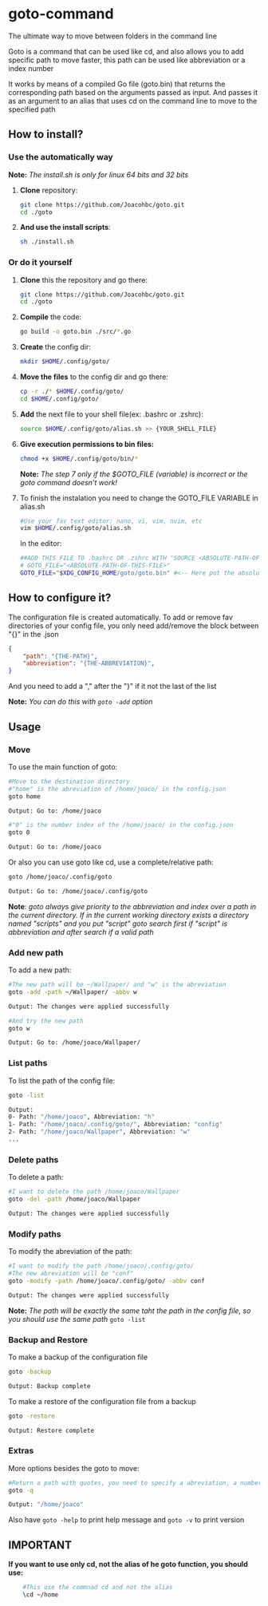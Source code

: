 # goto-command

 The ultimate way to move between folders in the command line

Goto is a command that can be used like cd, and also allows you to add specific path to move faster, this path can be used like abbreviation or a index number

It works by means of a compiled Go file (goto.bin) that returns the corresponding path based on the arguments passed as input. And passes it as an argument to an alias that uses cd on the command line to move to the specified path

## How to install?

### Use the automatically way

**Note:** *The install.sh is only for linux 64 bits and 32 bits*

1. **Clone** repository:  

    ```bash
    git clone https://github.com/Joacohbc/goto.git
    cd ./goto
    ```

2. **And use the install scripts**:

    ```bash
    sh ./install.sh
    ```

### Or do it yourself

1. **Clone** this the repository and go there:

    ```bash
    git clone https://github.com/Joacohbc/goto.git
    cd ./goto
    ```

2. **Compile** the code:

    ```bash
    go build -o goto.bin ./src/*.go  
    ```

3. **Create** the config dir:

    ```bash
    mkdir $HOME/.config/goto/
    ```

4. **Move the files** to the config dir and go there:

    ```bash
    cp -r ./* $HOME/.config/goto/
    cd $HOME/.config/goto/
    ```

5. **Add** the next file to your shell file(ex: .bashrc or .zshrc):

    ```bash
    source $HOME/.config/goto/alias.sh >> {YOUR_SHELL_FILE} 
    ```

6. **Give execution permissions to bin files:**

    ```bash
    chmod +x $HOME/.config/goto/bin/*
    ```

    **Note:** *The step 7 only if the $GOTO_FILE (variable) is incorrect or the goto command doesn't work!*
7. To finish the instalation you need to change the GOTO_FILE VARIABLE in alias.sh

    ```bash
    #Use your fav text editor: nano, vi, vim, nvim, etc
    vim $HOME/.config/goto/alias.sh
    ```

    In the editor:

    ```bash
    ##ADD THIS FILE TO .bashrc OR .zshrc WITH "SOURCE <ABSOLUTE-PATH-OF-THIS-FILE>"   
    # GOTO_FILE="<ABSOLUTE-PATH-OF-THIS-FILE>"
    GOTO_FILE="$XDG_CONFIG_HOME/goto/goto.bin" #<-- Here put the absolute path of the goto.bin ($HOME/.config/goto/goto.bin)
    ```

## How to configure it?

The configuration file is created automatically. To add or remove fav directories
of your config file, you only need add/remove the block between "{}" in the .json

```json
{
    "path": "{THE-PATH}", 
    "abbreviation": "{THE-ABBREVIATION}", 
} 
```

And you need to add a "," after the "}" if it not the last of the list

**Note:** *You can do this with ```goto -add``` option*

## Usage

### Move

To use the main function of goto:

```bash  
#Move to the destination directory
#"home" is the abreviation of /home/joaco/ in the config.json
goto home

Output: Go to: /home/joaco

#"0" is the number index of the /home/joaco/ in the config.json
goto 0

Output: Go to: /home/joaco
```

Or also you can use goto like cd, use a complete/relative path:

```bash  
goto /home/joaco/.config/goto

Output: Go to: /home/joaco/.config/goto
```

**Note**: *goto always give priority to the abbreviation and index over a path in the current directory. If in the current working directory exists a directory named "scripts" and you put "script" goto search first if "script" is abbreviation and after search if a valid path*

### Add new path

To add a new path:

```bash
#The new path will be ~/Wallpaper/ and "w" is the abreviation 
goto -add -path ~/Wallpaper/ -abbv w 

Output: The changes were applied successfully

#And try the new path 
goto w

Output: Go to: /home/joaco/Wallpaper/
```

### List paths

To list the path of the config file:

```bash
goto -list

Output: 
0- Path: "/home/joaco", Abbreviation: "h"
1- Path: "/home/joaco/.config/goto/", Abbreviation: "config"
2- Path: "/home/joaco/Wallpaper", Abbreviation: "w"
...
```

### Delete paths

To delete a path:

```bash
#I want to delete the path /home/joaco/Wallpaper
goto -del -path /home/joaco/Wallpaper  

Output: The changes were applied successfully
```

### Modify paths

To modify the abreviation of the path:

```bash
#I want to modify the path /home/joaco/.config/goto/
#The new abreviation will be "conf"
goto -modify -path /home/joaco/.config/goto/ -abbv conf  

Output: The changes were applied successfully
```

**Note:** *The path will be exactly the same taht the path in the config file, so you should use the same path* ```goto -list```

### Backup and Restore

To make a backup of the configuration file

```bash
goto -backup

Output: Backup complete
```

To make a restore of the configuration file from a backup

```bash
goto -restore

Output: Restore complete
```

### Extras

More options besides the goto to move:

```bash
#Return a path with quotes, you need to specify a abreviation, a number of index or a directory 
goto -q 

Output: "/home/joaco"
```

Also have ```goto -help``` to print help message and ```goto -v``` to print version  

## IMPORTANT

**If you want to use only cd, not the alias of he goto function, you should use:**

```bash
    #This use the commnad cd and not the alias
    \cd ~/home
```
